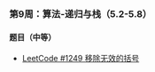 ### 第9周：算法-递归与栈（5.2-5.8）

#### 题目（中等）

- [LeetCode #1249 移除无效的括号](https://leetcode-cn.com/problems/minimum-remove-to-make-valid-parentheses/)
